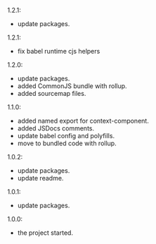 1.2.1:
- update packages.

1.2.1:
- fix babel runtime cjs helpers

1.2.0:
- update packages.
- added CommonJS bundle with rollup.
- added sourcemap files.

1.1.0:
- added named export for context-component.
- added JSDocs comments.
- update babel config and polyfills.
- move to bundled code with rollup.

1.0.2:
- update packages.
- update readme.

1.0.1:
- update packages.

1.0.0:
- the project started.